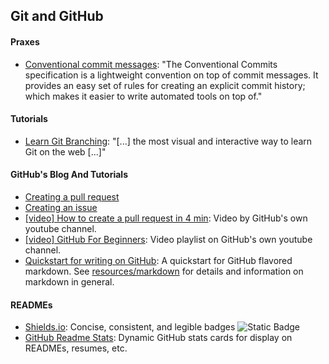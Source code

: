 ## Git and GitHub

#### Praxes
- [Conventional commit messages](https://www.conventionalcommits.org/en/v1.0.0/): "The Conventional Commits specification is a lightweight convention on top of commit messages. It provides an easy set of rules for creating an explicit commit history; which makes it easier to write automated tools on top of."

#### Tutorials
- [Learn Git Branching](https://learngitbranching.js.org/): "[...] the most visual and interactive way to learn Git on the web [...]"

#### GitHub's Blog And Tutorials
- [Creating a pull request](https://docs.github.com/en/pull-requests/collaborating-with-pull-requests/proposing-changes-to-your-work-with-pull-requests/creating-a-pull-request)
- [Creating an issue](https://docs.github.com/en/issues/tracking-your-work-with-issues/using-issues/creating-an-issue)
- [[video] How to create a pull request in 4 min](https://www.youtube.com/watch?v=nCKdihvneS0): Video by GitHub's own youtube channel.
- [[video] GitHub For Beginners](https://www.youtube.com/watch?v=tlu5e0TxSzo&list=PL0lo9MOBetEFcp4SCWinBdpml9B2U25-f): Video playlist on GitHub's own youtube channel.
- [Quickstart for writing on GitHub](https://docs.github.com/en/get-started/writing-on-github/getting-started-with-writing-and-formatting-on-github/quickstart-for-writing-on-github): A quickstart for GitHub flavored markdown. See [resources/markdown](resources/markdown.md) for details and information on markdown in general.

#### READMEs
- [Shields.io](https://shields.io): Concise, consistent, and legible badges ![Static Badge](https://img.shields.io/badge/like-this-orange)
- [GitHub Readme Stats](https://github.com/anuraghazra/github-readme-stats): Dynamic GitHub stats cards for display on READMEs, resumes, etc.

